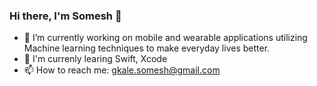 ### Hi there, I'm Somesh 👋


- 🔭 I’m currently working on mobile and wearable applications utilizing Machine learning techniques to make everyday lives better.
- 🌱 I'm currenly learing Swift, Xcode
- 📫 How to reach me: gkale.somesh@gmail.com
